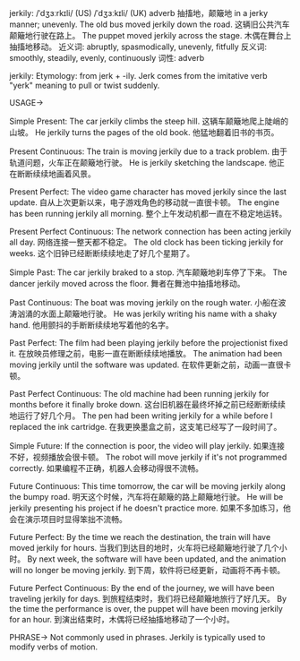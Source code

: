 jerkily: /ˈdʒɜːrkɪli/ (US) /ˈdʒɜːkɪli/ (UK)
adverb
抽搐地，颠簸地
in a jerky manner; unevenly.
The old bus moved jerkily down the road.  这辆旧公共汽车颠簸地行驶在路上。
The puppet moved jerkily across the stage. 木偶在舞台上抽搐地移动。
近义词: abruptly, spasmodically, unevenly, fitfully
反义词: smoothly, steadily, evenly, continuously
词性: adverb

jerkily:
Etymology: from jerk + -ily.  Jerk comes from the imitative verb "yerk" meaning to pull or twist suddenly.


USAGE->

Simple Present:
The car jerkily climbs the steep hill.  这辆车颠簸地爬上陡峭的山坡。
He jerkily turns the pages of the old book.  他猛地翻着旧书的书页。

Present Continuous:
The train is moving jerkily due to a track problem.  由于轨道问题，火车正在颠簸地行驶。
He is jerkily sketching the landscape. 他正在断断续续地画着风景。

Present Perfect:
The video game character has moved jerkily since the last update. 自从上次更新以来，电子游戏角色的移动就一直很卡顿。
The engine has been running jerkily all morning.  整个上午发动机都一直在不稳定地运转。


Present Perfect Continuous:
The network connection has been acting jerkily all day. 网络连接一整天都不稳定。
The old clock has been ticking jerkily for weeks.  这个旧钟已经断断续续地走了好几个星期了。


Simple Past:
The car jerkily braked to a stop.  汽车颠簸地刹车停了下来。
The dancer jerkily moved across the floor. 舞者在舞池中抽搐地移动。


Past Continuous:
The boat was moving jerkily on the rough water.  小船在波涛汹涌的水面上颠簸地行驶。
He was jerkily writing his name with a shaky hand. 他用颤抖的手断断续续地写着他的名字。

Past Perfect:
The film had been playing jerkily before the projectionist fixed it.  在放映员修理之前，电影一直在断断续续地播放。
The animation had been moving jerkily until the software was updated.  在软件更新之前，动画一直很卡顿。


Past Perfect Continuous:
The old machine had been running jerkily for months before it finally broke down.  这台旧机器在最终坏掉之前已经断断续续地运行了好几个月。
The pen had been writing jerkily for a while before I replaced the ink cartridge.  在我更换墨盒之前，这支笔已经写了一段时间了。


Simple Future:
If the connection is poor, the video will play jerkily.  如果连接不好，视频播放会很卡顿。
The robot will move jerkily if it's not programmed correctly.  如果编程不正确，机器人会移动得很不流畅。

Future Continuous:
This time tomorrow, the car will be moving jerkily along the bumpy road. 明天这个时候，汽车将在颠簸的路上颠簸地行驶。
He will be jerkily presenting his project if he doesn't practice more. 如果不多加练习，他会在演示项目时显得笨拙不流畅。

Future Perfect:
By the time we reach the destination, the train will have moved jerkily for hours. 当我们到达目的地时，火车将已经颠簸地行驶了几个小时。
By next week, the software will have been updated, and the animation will no longer be moving jerkily. 到下周，软件将已经更新，动画将不再卡顿。

Future Perfect Continuous:
By the end of the journey, we will have been traveling jerkily for days.  到旅程结束时，我们将已经颠簸地旅行了好几天。
By the time the performance is over, the puppet will have been moving jerkily for an hour.  到演出结束时，木偶将已经抽搐地移动了一个小时。



PHRASE->
Not commonly used in phrases.  Jerkily is typically used to modify verbs of motion.
